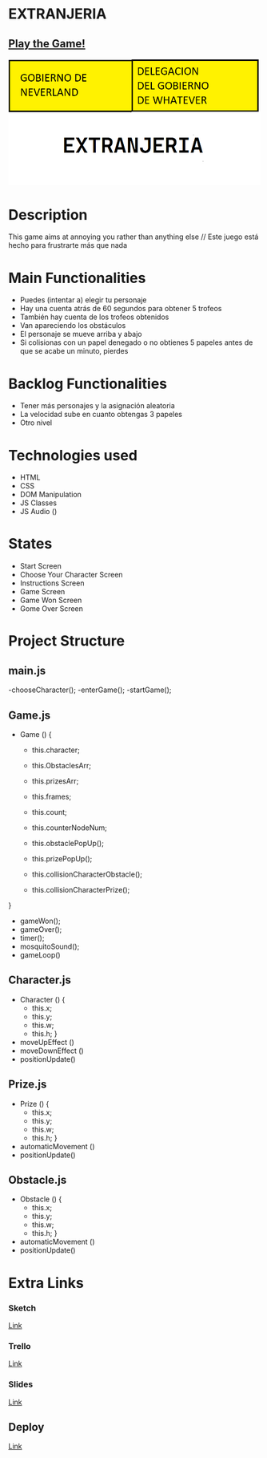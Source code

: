 
# EXTRANJERIA

## [Play the Game!](https://drannakurasova.github.io/extranjeria/)

![Game Logo](./images/logo.png)


# Description

This game aims at annoying you rather than anything else // Este juego está hecho para frustrarte más que nada


# Main Functionalities

- Puedes (intentar a) elegir tu personaje
- Hay una cuenta atrás de 60 segundos para obtener 5 trofeos
- También hay cuenta de los trofeos obtenidos
- Van apareciendo los obstáculos
- El personaje se mueve arriba y abajo
- Si colisionas con un papel denegado o no obtienes 5 papeles antes de que se acabe un minuto, pierdes

# Backlog Functionalities

- Tener más personajes y la asignación aleatoria
- La velocidad sube en cuanto obtengas 3 papeles
- Otro nivel

# Technologies used

- HTML
- CSS
- DOM Manipulation
- JS Classes
- JS Audio ()

# States

- Start Screen
- Choose Your Character Screen
- Instructions Screen
- Game Screen
- Game Won Screen
- Gome Over Screen

# Project Structure

## main.js

-chooseCharacter();
-enterGame();
-startGame();


## Game.js

- Game () {
    * this.character;
    * this.ObstaclesArr;
    * this.prizesArr;
    * this.frames;
    * this.count;
    * this.counterNodeNum;

    * this.obstaclePopUp();
    * this.prizePopUp();
    * this.collisionCharacterObstacle();
    * this.collisionCharacterPrize();


}
- gameWon();
- gameOver();
- timer();
- mosquitoSound();
- gameLoop()

## Character.js 

- Character () {
    * this.x;
    * this.y;
    * this.w;
    * this.h;
}
- moveUpEffect () 
- moveDownEffect ()
- positionUpdate() 

## Prize.js 

- Prize () {
    * this.x;
    * this.y;
    * this.w;
    * this.h;
}
- automaticMovement ()
- positionUpdate() 

## Obstacle.js 

- Obstacle () {
    * this.x;
    * this.y;
    * this.w;
    * this.h;
}
- automaticMovement ()
- positionUpdate() 


# Extra Links 

### Sketch
[Link](https://excalidraw.com/#json=QTzNCQ7a66QPDgYXlG7fQ,3xCe_PzRs85MgfyUsgvAhw)

### Trello
[Link](https://trello.com/b/0srYCozu/ironhack-project-1
)
### Slides
[Link](www.your-slides-url-here.com)

## Deploy
[Link](https://drannakurasova.github.io/extranjeria/)